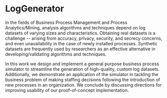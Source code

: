 # LogGenerator

In the fields of Business Process Management and Process Analytics/Mining, analysis algorithms and techniques depend on log datasets of varying sizes and characteristics. Obtaining real datasets is a challenge -- arising from accuracy, privacy, security, and secrecy concerns, and even unavailability in the case of newly installed processes. Synthetic datasets are frequently used by researchers as an effective alternative in developing/validating algorithms and techniques. 

In this work we design and implement a general purpose business process simulator to streamline the generation of high-quality, custom log datasets. Additionally, we demonstrate an application of the simulator in tackling the business problem of making staffing decisions following the introduction of new processes in an organization. We conclude by discussing directions for improving usability of our proof-of-concept implementation.
